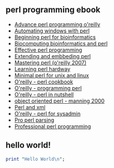 ## perl programming ebook

- [Advance perl programming o'reilly](https://theswissbay.ch/pdf/Gentoomen%20Library/Programming/Perl/Advanced%20Perl%20Programming%20-%20O%27Reilly%201999.pdf)
- [Automating windows with perl](https://theswissbay.ch/pdf/Gentoomen%20Library/Programming/Perl/Automating%20Windows%20with%20Perl%20-%20Miller%20Freeman%201999.pdf)
- [Beginning perl for bioinformatics](https://theswissbay.ch/pdf/Gentoomen%20Library/Programming/Perl/Beginning%20Perl%20for%20Bioinformatics.pdf)
- [Biocomputing bioinformatics and perl](https://theswissbay.ch/pdf/Gentoomen%20Library/Programming/Perl/Bioinformatics%20Biocomputing%20and%20Perl%20-%20Wiley%202004.pdf)
- [Effective perl programming](https://theswissbay.ch/pdf/Gentoomen%20Library/Programming/Perl/Effective%20Perl%20Programming%20-%20Writing%20Better%20Programs%20with%20Perl%20-%20Addison%20Wesley%201997.chm)
- [Extending and embbeding perl](https://theswissbay.ch/pdf/Gentoomen%20Library/Programming/Perl/Extending%20and%20Embedding%20Perl%20-%20Manning%202003.pdf)
- [Mastering perl (o'reilly 2007)](https://theswissbay.ch/pdf/Gentoomen%20Library/Programming/Perl/Foy%20-%20Mastering%20Perl%20%28O%27Reilly%2C%202007%29.pdf)
- [Learning perl hardway](https://theswissbay.ch/pdf/Gentoomen%20Library/Programming/Perl/Learning%20Perl%20the%20Hard%20Way.pdf)
- [Minimal perl for unix and linux](https://theswissbay.ch/pdf/Gentoomen%20Library/Programming/Perl/Minimal%20Perl%20for%20UNIX%20and%20Linux%20People%20-%20Manning%202006.pdf)
- [O'reilly - perl cookbook](https://theswissbay.ch/pdf/Gentoomen%20Library/Programming/Perl/O%27Reilly%20-%20Perl%20Cookbook.pdf)
- [O'reilly - programming perl](https://theswissbay.ch/pdf/Gentoomen%20Library/Programming/Perl/O%27Reilly%20-%20Programming%20Perl.pdf)
- [O'reilly - perl in nutshell](https://theswissbay.ch/pdf/Gentoomen%20Library/Programming/Perl/O%27Reilly%20Perl%20In%20a%20Nutshell.pdf)
- [object oriented perl - manning 2000](https://theswissbay.ch/pdf/Gentoomen%20Library/Programming/Perl/Object%20Oriented%20Perl%20-%20Manning%202000.pdf)
- [Perl and xml](https://theswissbay.ch/pdf/Gentoomen%20Library/Programming/Perl/Perl%20and%20XML.pdf)
- [O'reilly - perl for sysadmin](https://theswissbay.ch/pdf/Gentoomen%20Library/Programming/Perl/Perl%20Programmers%20Reference%20Guide%20Version%205.005_02.pdf)
- [Pro perl parsing](https://theswissbay.ch/pdf/Gentoomen%20Library/Programming/Perl/Pro%20Perl%20Parsing%20-%20Apress%202005.pdf)
- [Professional perl programming](https://theswissbay.ch/pdf/Gentoomen%20Library/Programming/Perl/Professional%20Perl%20Programming%20-%20Wrox%202001.pdf)

## hello world!

```pl
print "Hello World\n";
```
